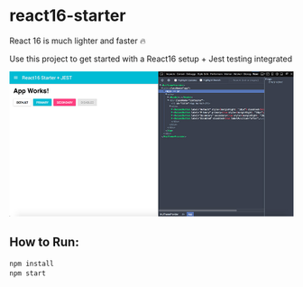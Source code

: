 # react16-starter
React 16 is much lighter and faster 🔥

Use this project to get started with a React16 setup + Jest testing integrated

<img src="preview.jpg" />

## How to Run:
```js
npm install
npm start
```
